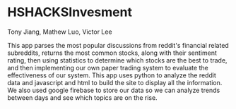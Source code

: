 # HSHACKSInvesment
Tony Jiang, Mathew Luo, Victor Lee

This app parses the most popular discussions from reddit's financial related subreddits, returns the most common stocks, along with their sentiment rating, then using statistics to determine which stocks are the best to trade, and then implementing our own paper trading system to evaluate the effectiveness of our system. This app uses python to analyze the reddit data and javascript and html to build the site to display all the information. We also used google firebase to store our data so we can analyze trends between days and see which topics are on the rise.
